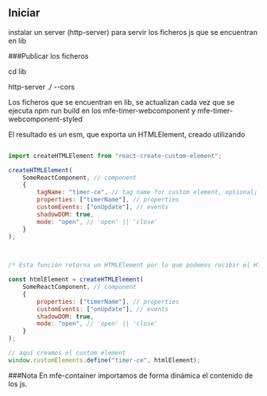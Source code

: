 
## Iniciar


instalar un server (http-server) para servir los ficheros js que se encuentran en lib


###Publicar los ficheros

cd lib

http-server ./ --cors

Los ficheros que se encuentran en lib, se actualizan cada vez que se ejecuta npm run build
en los mfe-timer-webcomponent y mfe-timer-webcomponent-styled

  

El resultado es un esm, que exporta un HTMLElement, creado utilizando

  
```javascript

import createHTMLElement from "react-create-custom-element";

createHTMLElement(
	SomeReactComponent, // component
	{
		tagName: "timer-ce", // tag name for custom element, optional¡
		properties: ["timerName"], // properties
		customEvents: ["onUpdate"], // events
		shadowDOM: true,
		mode: "open", // 'open' || 'close'
	}
);

  

/* Esta función retorna un HTMLElement por lo que podemos recibir el HTMLElement y luego crear el custon element timer-ce, en este caso no es necesario pasar la prop tagName */

const htmlElement = createHTMLElement(
	SomeReactComponent, // component
	{
		properties: ["timerName"], // properties
		customEvents: ["onUpdate"], // events
		shadowDOM: true,
		mode: "open", // 'open' || 'close'
	}
);

// aquí creamos el custom element
window.customElements.define("timer-ce", htmlElement);
```
###Nota
En mfe-container importamos de forma dinámica el contenido de los js.